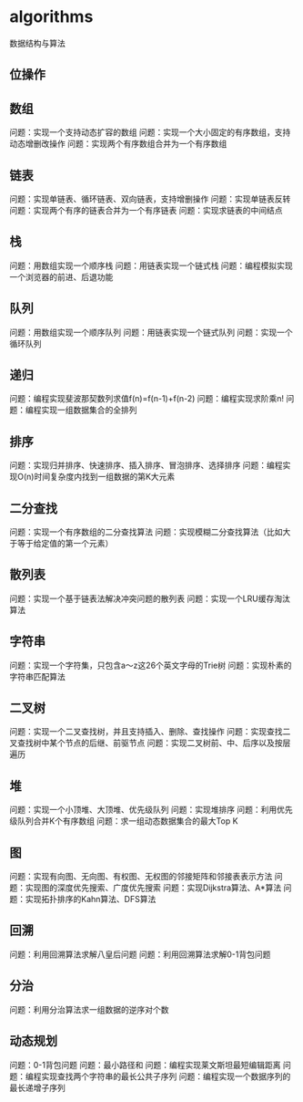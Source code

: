 # algorithms
数据结构与算法

## 位操作

## 数组
问题：实现一个支持动态扩容的数组
问题：实现一个大小固定的有序数组，支持动态增删改操作
问题：实现两个有序数组合并为一个有序数组

## 链表
问题：实现单链表、循环链表、双向链表，支持增删操作
问题：实现单链表反转
问题：实现两个有序的链表合并为一个有序链表
问题：实现求链表的中间结点

## 栈
问题：用数组实现一个顺序栈
问题：用链表实现一个链式栈
问题：编程模拟实现一个浏览器的前进、后退功能

## 队列
问题：用数组实现一个顺序队列
问题：用链表实现一个链式队列
问题：实现一个循环队列

## 递归
问题：编程实现斐波那契数列求值f(n)=f(n-1)+f(n-2)
问题：编程实现求阶乘n!
问题：编程实现一组数据集合的全排列

## 排序
问题：实现归并排序、快速排序、插入排序、冒泡排序、选择排序
问题：编程实现O(n)时间复杂度内找到一组数据的第K大元素

## 二分查找
问题：实现一个有序数组的二分查找算法
问题：实现模糊二分查找算法（比如大于等于给定值的第一个元素）

## 散列表
问题：实现一个基于链表法解决冲突问题的散列表
问题：实现一个LRU缓存淘汰算法

## 字符串
问题：实现一个字符集，只包含a～z这26个英文字母的Trie树
问题：实现朴素的字符串匹配算法

## 二叉树
问题：实现一个二叉查找树，并且支持插入、删除、查找操作
问题：实现查找二叉查找树中某个节点的后继、前驱节点
问题：实现二叉树前、中、后序以及按层遍历

## 堆
问题：实现一个小顶堆、大顶堆、优先级队列
问题：实现堆排序
问题：利用优先级队列合并K个有序数组
问题：求一组动态数据集合的最大Top K

## 图
问题：实现有向图、无向图、有权图、无权图的邻接矩阵和邻接表表示方法
问题：实现图的深度优先搜索、广度优先搜索
问题：实现Dijkstra算法、A*算法
问题：实现拓扑排序的Kahn算法、DFS算法

## 回溯
问题：利用回溯算法求解八皇后问题
问题：利用回溯算法求解0-1背包问题

## 分治
问题：利用分治算法求一组数据的逆序对个数

## 动态规划
问题：0-1背包问题
问题：最小路径和
问题：编程实现莱文斯坦最短编辑距离
问题：编程实现查找两个字符串的最长公共子序列
问题：编程实现一个数据序列的最长递增子序列

